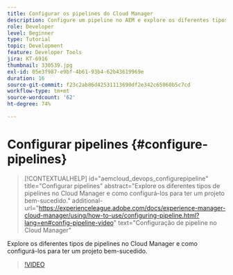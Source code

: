 ```yaml
---
title: Configurar os pipelines do Cloud Manager
description: Configure um pipeline no AEM e explore os diferentes tipos de pipelines.
role: Developer
level: Beginner
type: Tutorial
topic: Development
feature: Developer Tools
jira: KT-6916
thumbnail: 330539.jpg
exl-id: 05e3f987-e9bf-4b61-93b4-62b43619969e
duration: 16
source-git-commit: f23c2ab86d42531113690df2e342c65060b5c7cd
workflow-type: tm+mt
source-wordcount: '62'
ht-degree: 74%

---
```


# Configurar pipelines {#configure-pipelines}

>[!CONTEXTUALHELP]
>id="aemcloud_devops_configurepipeline"
>title="Configurar pipelines"
>abstract="Explore os diferentes tipos de pipelines no Cloud Manager e como configurá-los para ter um projeto bem-sucedido."
>additional-url="https://experienceleague.adobe.com/docs/experience-manager-cloud-manager/using/how-to-use/configuring-pipeline.html?lang=en#config-pipeline-video" text="Configuração de pipeline no Cloud Manager"

Explore os diferentes tipos de pipelines no Cloud Manager e como configurá-los para ter um projeto bem-sucedido.

>[!VIDEO](https://video.tv.adobe.com/v/330539?quality=12&learn=on)
